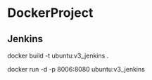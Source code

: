 # DockerProject

## Jenkins
docker build -t ubuntu:v3_jenkins .

docker run -d -p 8006:8080 ubuntu:v3_jenkins

